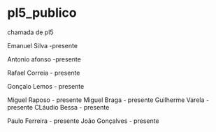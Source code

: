 # pl5_publico
chamada de pl5


Emanuel Silva -presente

Antonio afonso -presente

Rafael Correia - presente

Gonçalo Lemos - presente

Miguel Raposo - presente
Miguel Braga - presente
Guilherme Varela - presente
CLáudio Bessa - presente

Paulo Ferreira - presente
João Gonçalves - presente

